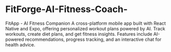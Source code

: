 # FitForge-AI-Fitness-Coach-
FitApp - AI Fitness Companion  A cross-platform mobile app built with React Native and Expo, offering personalized workout plans powered by AI. Track workouts, create diet plans, and get fitness insights. Features include AI-powered recommendations, progress tracking, and an interactive chat for health advice.
